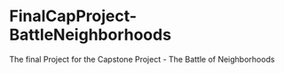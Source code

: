 # FinalCapProject-BattleNeighborhoods
The final Project for the Capstone Project - The Battle of Neighborhoods 
